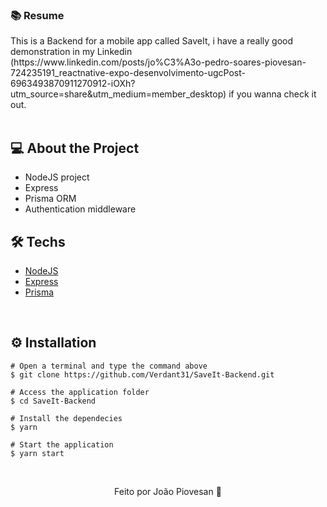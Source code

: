 <h3>📚 Resume</h3>
This is a Backend for a mobile app called SaveIt, i have a really good demonstration in my Linkedin (https://www.linkedin.com/posts/jo%C3%A3o-pedro-soares-piovesan-724235191_reactnative-expo-desenvolvimento-ugcPost-6963493870911270912-iOXh?utm_source=share&utm_medium=member_desktop) if you wanna check it out.
<br>
&nbsp;

## 💻 About the Project
* NodeJS project
* Express
* Prisma ORM
* Authentication middleware
&nbsp;

## 🛠️ Techs

* [NodeJS](https://nodejs.org/en/)
* [Express](https://expressjs.com)
* [Prisma](https://www.prisma.io)

&nbsp;

## ⚙️ Installation
```
# Open a terminal and type the command above
$ git clone https://github.com/Verdant31/SaveIt-Backend.git
```

```
# Access the application folder
$ cd SaveIt-Backend

# Install the dependecies
$ yarn

# Start the application
$ yarn start

```
&nbsp;

<p align="center">Feito por João Piovesan 📗</p>
